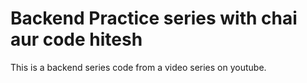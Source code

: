# Backend Practice series with chai aur code hitesh


This is a backend series code from a video series on youtube.